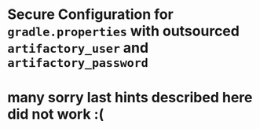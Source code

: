 # Secure Configuration for `gradle.properties` with outsourced `artifactory_user` and `artifactory_password`

# many sorry last hints described here did not work :(